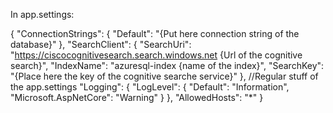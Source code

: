 In app.settings:

{
  "ConnectionStrings": {
    "Default": "{Put here connection string of the database}"
  },
  "SearchClient": {
    "SearchUri": "https://ciscocognitivesearch.search.windows.net {Url of the cognitive search}",
    "IndexName": "azuresql-index {name of the index}",
    "SearchKey": "{Place here the key of the cognitive searche service}"
  },
  //Regular stuff of the app.settings
  "Logging": {
    "LogLevel": {
      "Default": "Information",
      "Microsoft.AspNetCore": "Warning"
    }
  },
  "AllowedHosts": "*"
}
